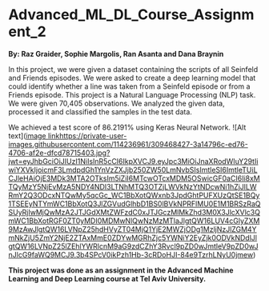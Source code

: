 # Advanced_ML_DL_Course_Assignment_2

**By: Raz Graider, Sophie Margolis, Ran Asanta and Dana Braynin**

In this project, we were given a dataset containing the scripts of all Seinfeld and Friends episodes.
We were asked to create a deep learning model that could identify whether a line was taken from a Seinfeld episode or from a Friends episode.
This project is a Natural Language Processing (NLP) task. We were given 70,405 observations. We analyzed the given data, processed it and classified the samples in the test data.

We achieved a test score of 86.2191% using Keras Neural Network.
![Alt text]([image link](https://private-user-images.githubusercontent.com/114236961/309468427-3a14796c-ed76-4706-af2e-dfcd78715403.jpg?jwt=eyJhbGciOiJIUzI1NiIsInR5cCI6IkpXVCJ9.eyJpc3MiOiJnaXRodWIuY29tIiwiYXVkIjoicmF3LmdpdGh1YnVzZXJjb250ZW50LmNvbSIsImtleSI6ImtleTUiLCJleHAiOjE3MDk3MTA2OTksIm5iZiI6MTcwOTcxMDM5OSwicGF0aCI6Ii8xMTQyMzY5NjEvMzA5NDY4NDI3LTNhMTQ3OTZjLWVkNzYtNDcwNi1hZjJlLWRmY2Q3ODcxNTQwMy5qcGc_WC1BbXotQWxnb3JpdGhtPUFXUzQtSE1BQy1TSEEyNTYmWC1BbXotQ3JlZGVudGlhbD1BS0lBVkNPRFlMU0E1M1BRSzRaQSUyRjIwMjQwMzA2JTJGdXMtZWFzdC0xJTJGczMlMkZhd3M0X3JlcXVlc3QmWC1BbXotRGF0ZT0yMDI0MDMwNlQwNzMzMTlaJlgtQW16LUV4cGlyZXM9MzAwJlgtQW16LVNpZ25hdHVyZT04MjQ1YjE2MWZjODg1MzljNzJlZGM4YmNkZjU5ZmY2NjE2ZTAxMmE0ZDYwMGRhZjc5YWNiY2EyZjk0ODVkNDdlJlgtQW16LVNpZ25lZEhlYWRlcnM9aG9zdCZhY3Rvcl9pZD0wJmtleV9pZD0wJnJlcG9faWQ9MCJ9.3b4SPcV0ikPzh1Hb-3cRDoHJI-84e9TzrhLNyU0jmew)https://private-user-images.githubusercontent.com/114236961/309468427-3a14796c-ed76-4706-af2e-dfcd78715403.jpg?jwt=eyJhbGciOiJIUzI1NiIsInR5cCI6IkpXVCJ9.eyJpc3MiOiJnaXRodWIuY29tIiwiYXVkIjoicmF3LmdpdGh1YnVzZXJjb250ZW50LmNvbSIsImtleSI6ImtleTUiLCJleHAiOjE3MDk3MTA2OTksIm5iZiI6MTcwOTcxMDM5OSwicGF0aCI6Ii8xMTQyMzY5NjEvMzA5NDY4NDI3LTNhMTQ3OTZjLWVkNzYtNDcwNi1hZjJlLWRmY2Q3ODcxNTQwMy5qcGc_WC1BbXotQWxnb3JpdGhtPUFXUzQtSE1BQy1TSEEyNTYmWC1BbXotQ3JlZGVudGlhbD1BS0lBVkNPRFlMU0E1M1BRSzRaQSUyRjIwMjQwMzA2JTJGdXMtZWFzdC0xJTJGczMlMkZhd3M0X3JlcXVlc3QmWC1BbXotRGF0ZT0yMDI0MDMwNlQwNzMzMTlaJlgtQW16LUV4cGlyZXM9MzAwJlgtQW16LVNpZ25hdHVyZT04MjQ1YjE2MWZjODg1MzljNzJlZGM4YmNkZjU5ZmY2NjE2ZTAxMmE0ZDYwMGRhZjc5YWNiY2EyZjk0ODVkNDdlJlgtQW16LVNpZ25lZEhlYWRlcnM9aG9zdCZhY3Rvcl9pZD0wJmtleV9pZD0wJnJlcG9faWQ9MCJ9.3b4SPcV0ikPzh1Hb-3cRDoHJI-84e9TzrhLNyU0jmew)

**This project was done as an assignment in the Advanced Machine Learning and Deep Learning course at Tel Aviv University.**
